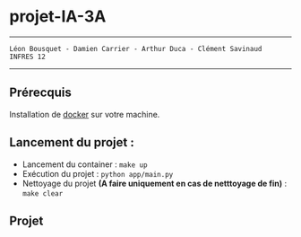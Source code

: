 # projet-IA-3A

---
```
Léon Bousquet - Damien Carrier - Arthur Duca - Clément Savinaud
INFRES 12
```

---

## Prérecquis

Installation de [docker](https://docs.docker.com/get-docker/) sur votre machine.

## Lancement du projet : 

* Lancement du container : `make up`
* Exécution du projet : `python app/main.py`
* Nettoyage du projet **(A faire uniquement en cas de netttoyage de fin)** : `make clear`

## Projet